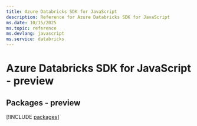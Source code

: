 ```yaml
---
title: Azure Databricks SDK for JavaScript
description: Reference for Azure Databricks SDK for JavaScript
ms.date: 10/15/2025
ms.topic: reference
ms.devlang: javascript
ms.service: databricks
---
```

# Azure Databricks SDK for JavaScript - preview
## Packages - preview
[!INCLUDE [packages](databricks-index.md)]